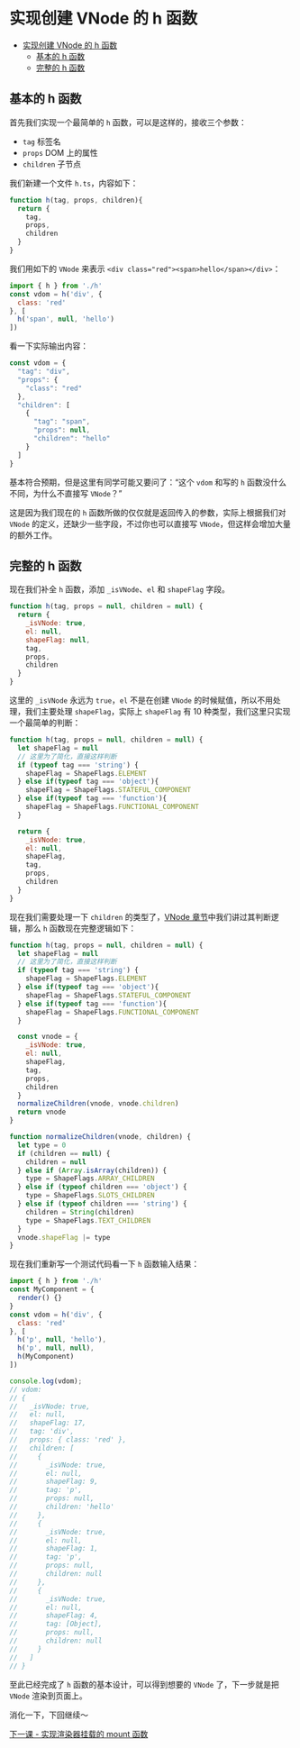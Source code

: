 # 实现创建 VNode 的 h 函数
- [实现创建 VNode 的 h 函数](#实现创建-vnode-的-h-函数)
  - [基本的 h 函数](#基本的-h-函数)
  - [完整的 h 函数](#完整的-h-函数)

## 基本的 h 函数
首先我们实现一个最简单的 `h` 函数，可以是这样的，接收三个参数：
- `tag` 标签名
- `props` DOM 上的属性
- `children` 子节点

我们新建一个文件 `h.ts`，内容如下：
```js
function h(tag, props, children){
  return {
    tag,
    props,
    children
  }
}
```

我们用如下的 `VNode` 来表示 `<div class="red"><span>hello</span></div>`：
```js
import { h } from './h'
const vdom = h('div', {
  class: 'red'
}, [
  h('span', null, 'hello')
])
```
看一下实际输出内容：
```js
const vdom = {
  "tag": "div",
  "props": {
    "class": "red"
  },
  "children": [
    {
      "tag": "span",
      "props": null,
      "children": "hello"
    }
  ]
}
```
基本符合预期，但是这里有同学可能又要问了：“这个 `vdom` 和写的 `h` 函数没什么不同，为什么不直接写 `VNode`？”

这是因为我们现在的 `h` 函数所做的仅仅就是返回传入的参数，实际上根据我们对 `VNode` 的定义，还缺少一些字段，不过你也可以直接写 `VNode`，但这样会增加大量的额外工作。

## 完整的 h 函数
现在我们补全 `h` 函数，添加 `_isVNode`、`el` 和 `shapeFlag` 字段。
```js
function h(tag, props = null, children = null) {
  return {
    _isVNode: true,
    el: null,
    shapeFlag: null,
    tag,
    props,
    children
  }
}
```
这里的 `_isVNode` 永远为 `true`，`el` 不是在创建 `VNode` 的时候赋值，所以不用处理，我们主要处理 `shapeFlag`，实际上 `shapeFlag` 有 10 种类型，我们这里只实现一个最简单的判断：

```js
function h(tag, props = null, children = null) {
  let shapeFlag = null
  // 这里为了简化，直接这样判断
  if (typeof tag === 'string') {
    shapeFlag = ShapeFlags.ELEMENT
  } else if(typeof tag === 'object'){
    shapeFlag = ShapeFlags.STATEFUL_COMPONENT
  } else if(typeof tag === 'function'){
    shapeFlag = ShapeFlags.FUNCTIONAL_COMPONENT
  }

  return {
    _isVNode: true,
    el: null,
    shapeFlag,
    tag,
    props,
    children
  }
}
```
现在我们需要处理一下 `children` 的类型了，[VNode 章节](./LESSON-2-VNODE.md)中我们讲过其判断逻辑，那么 `h` 函数现在完整逻辑如下：
```js
function h(tag, props = null, children = null) {
  let shapeFlag = null
  // 这里为了简化，直接这样判断
  if (typeof tag === 'string') {
    shapeFlag = ShapeFlags.ELEMENT
  } else if(typeof tag === 'object'){
    shapeFlag = ShapeFlags.STATEFUL_COMPONENT
  } else if(typeof tag === 'function'){
    shapeFlag = ShapeFlags.FUNCTIONAL_COMPONENT
  }

  const vnode = {
    _isVNode: true,
    el: null,
    shapeFlag,
    tag,
    props,
    children
  }
  normalizeChildren(vnode, vnode.children)
  return vnode
}

function normalizeChildren(vnode, children) {
  let type = 0
  if (children == null) {
    children = null
  } else if (Array.isArray(children)) {
    type = ShapeFlags.ARRAY_CHILDREN
  } else if (typeof children === 'object') {
    type = ShapeFlags.SLOTS_CHILDREN
  } else if (typeof children === 'string') {
    children = String(children)
    type = ShapeFlags.TEXT_CHILDREN
  }
  vnode.shapeFlag |= type
}
```

现在我们重新写一个测试代码看一下 `h` 函数输入结果：
```js
import { h } from './h'
const MyComponent = {
  render() {}
}
const vdom = h('div', {
  class: 'red'
}, [
  h('p', null, 'hello'),
  h('p', null, null),
  h(MyComponent)
])

console.log(vdom);
// vdom:
// {
//   _isVNode: true,
//   el: null,
//   shapeFlag: 17,
//   tag: 'div',
//   props: { class: 'red' },
//   children: [
//     {
//       _isVNode: true,
//       el: null,
//       shapeFlag: 9,
//       tag: 'p',
//       props: null,
//       children: 'hello'
//     },
//     {
//       _isVNode: true,
//       el: null,
//       shapeFlag: 1,
//       tag: 'p',
//       props: null,
//       children: null
//     },
//     {
//       _isVNode: true,
//       el: null,
//       shapeFlag: 4,
//       tag: [Object],
//       props: null,
//       children: null
//     }
//   ]
// }
```
至此已经完成了 `h` 函数的基本设计，可以得到想要的 `VNode` 了，下一步就是把 `VNode` 渲染到页面上。

消化一下，下回继续～

[下一课 - 实现渲染器挂载的 mount 函数](./LESSON-4-MOUNT.md)
